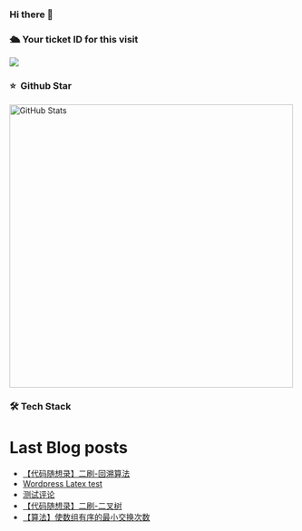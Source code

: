 ### Hi there 👋

<!--
**doraemon-hub-art/doraemon-hub-art** is a ✨ _special_ ✨ repository because its `README.md` (this file) appears on your GitHub profile.

Here are some ideas to get you started:

- 🔭 I’m currently working on ...

- 🌱 I’m currently learning ...

- 👯 I’m looking to collaborate on ...

- 🤔 I’m looking for help with ...

- 💬 Ask me about ...

- 📫 How to reach me: ...

- 😄 Pronouns: ...

- ⚡ Fun fact: ...
  -->

  

### **🛳** **Your ticket ID for this visit**

<img src="https://profile-counter.glitch.me/doraemon-hub-art/count.svg" />

### ⭐️ &nbsp;Github Star

<img width="500px"  alt="GitHub Stats" src="https://github-readme-stats.vercel.app/api?username=doraemon-hub-art&count_private=true&show_icons=true"/>

### **🛠** **Tech Stack**

# Last Blog posts
<!-- BLOG-POST-LIST:START -->
- [【代码随想录】二刷-回溯算法](https://banshengua.top/%e3%80%90%e4%bb%a3%e7%a0%81%e9%9a%8f%e6%83%b3%e5%bd%95%e3%80%91%e4%ba%8c%e5%88%b7-%e5%9b%9e%e6%ba%af%e7%ae%97%e6%b3%95/)
- [Wordpress Latex test](https://banshengua.top/wordpress-latex-test/)
- [测试评论](https://banshengua.top/%e6%b5%8b%e8%af%95%e8%af%84%e8%ae%ba/)
- [【代码随想录】二刷-二叉树](https://banshengua.top/%e3%80%90%e4%bb%a3%e7%a0%81%e9%9a%8f%e6%83%b3%e5%bd%95%e3%80%91%e4%ba%8c%e5%88%b7-%e4%ba%8c%e5%8f%89%e6%a0%91/)
- [【算法】使数组有序的最小交换次数](https://banshengua.top/%e3%80%90%e7%ae%97%e6%b3%95%e3%80%91%e4%bd%bf%e6%95%b0%e7%bb%84%e6%9c%89%e5%ba%8f%e7%9a%84%e6%9c%80%e5%b0%8f%e4%ba%a4%e6%8d%a2%e6%ac%a1%e6%95%b0/)
<!-- BLOG-POST-LIST:END -->



